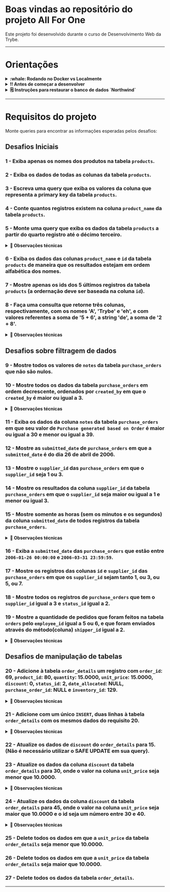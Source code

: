 
# Boas vindas ao repositório do projeto All For One
  Este projeto foi desenvolvido durante o curso de Desenvolvimento Web da Trybe.

---


# Orientações

<details>
  <summary><strong>:whale: Rodando no Docker vs Localmente</strong></summary><br />
  
  ## Com Docker
 
  
  > Rode os serviços `node` e `db` com o comando `docker-compose up -d`.
  - Lembre-se de parar o `mysql` se estiver usando localmente na porta padrão (`3306`), ou adapte, caso queria fazer uso da aplicação em containers
  - Esses serviços irão inicializar um container chamado `all_for_one` e outro chamado `all_for_one_db`.
  - A partir daqui você pode rodar o container `all_for_one` via CLI ou abri-lo no VS Code.

  > Use o comando `docker exec -it all_for_one bash`.
  - Ele te dará acesso ao terminal interativo do container criado pelo compose, que está rodando em segundo plano.

  > Instale as dependências [**Caso existam**] com `npm install`
  
  ⚠ Atenção ⚠ Caso opte por utilizar o Docker, **TODOS** os comandos disponíveis no `package.json` (npm start, npm test, npm run dev, ...) devem ser executados **DENTRO** do container, ou seja, no terminal que aparece após a execução do comando `docker exec` citado acima. 

  ⚠ Atenção ⚠ O **git** dentro do container não vem configurado com suas credenciais. Ou faça os commits fora do container, ou configure as suas credenciais do git dentro do container.

  ⚠ Atenção ⚠ Não rode o comando npm audit fix! Ele atualiza várias dependências do projeto, e essa atualização gera conflitos com o avaliador.


✨ **Dica:** A extensão `Remote - Containers` (que estará na seção de extensões recomendadas do VS Code) é indicada para que você possa desenvolver sua aplicação no container Docker direto no VS Code, como você faz com seus arquivos locais.

<img src="images/remote-container.png" width="800px" >

---
  
  ## Sem Docker 
  
  > Instale as dependências [**Caso existam**] com `npm install`
  
  ⚠ Atenção ⚠ Não rode o comando npm audit fix! Ele atualiza várias dependências do projeto, e essa atualização gera conflitos com o avaliador.

  ✨ **Dica:** Para rodar o projeto desta forma, obrigatoriamente você deve ter o `node` instalado em seu computador.
  ✨ **Dica:** O avaliador espera que a versão do `node` utilizada seja a 16.

  <br/>
</details>

<details>
  <summary><strong>‼️ Antes de começar a desenvolver</strong></summary><br />

1. Clone o repositório
  * `git clone git@github.com:ACarlosMachado/projeto-all-for-one.git`.
  * Entre na pasta do repositório que você acabou de clonar:
    
2. Instale as dependências [**Caso existam**]
  * `npm install` [**exemplo**]

</details>

<details>
  <summary><strong>🗒️ Instruções para restaurar o banco de dados `Northwind`</strong></summary><br />

1. Faça o download do arquivo de backup [aqui](northwind.sql) clicando em "Raw", depois clicando com botão direito e selecionando "Salvar como" para salvar o arquivo em seu computador.
2. Abra o arquivo com algum editor de texto e selecione todo o conteúdo do arquivo usando `CTRL-A`.
3. Abra o MySQL Workbench.
4. Abra uma nova janela de query e cole dentro dela todo o conteúdo do arquivo `northwind.sql`.
5. Selecione todo o código com o atalho `CTRL-A` e depois clique no ícone de raio para executar a query.

    ![Restaurando o banco Northwind](images/restore_northwind.png)
6. Aguarde alguns segundos (espere em torno de 30 segundos antes de tentar fazer algo).
7. Clique no botão apontado na imagem a seguir para atualizar a listagem de banco de dados.

    ![Tabelas do banco Northwind](images/refresh_databases.png)
7. Verifique se o banco restaurado possui todas as seguintes tabelas:

    ![Tabelas do banco Northwind](images/northwind.png)
8. Clique com botão direito em cada tabela e selecione "Select Rows" e certifique-se que todas as tabelas possuem registros. Caso tenha alguma faltando, faça o passo a seguir. Caso contrário, pode ir para próxima seção.
9. Caso existam tabelas faltando, drope o banco de dados clicando com o botão direito em cima do banco de dados northwind e selecionando "Drop Schema" e refaça os passos novamente, dessa vez aguardando um tempo maior quando executar o script de restauração.

    ![Drop Schema](images/drop_database.png)

</details>


 ---

# Requisitos do projeto

Monte queries para encontrar as informações esperadas pelos desafios:

## Desafios Iniciais

### 1 - Exiba apenas os nomes dos produtos na tabela `products`.

### 2 - Exiba os dados de todas as colunas da tabela `products`.

### 3 - Escreva uma query que exiba os valores da coluna que representa a primary key da tabela `products`.

### 4 - Conte quantos registros existem na coluna `product_name` da tabela `products`.

### 5 - Monte uma query que exiba os dados da tabela `products` a partir do quarto registro até o décimo terceiro.

<details>
  <summary><strong>👀 Observações técnicas</strong></summary><br />

- Tanto o quarto quanto o décimo terceiro registros, precisam aparecer na consulta.
- Não use `where` ou `order by`.

</details>

### 6 - Exiba os dados das colunas `product_name` e `id` da tabela `products` de maneira que os resultados estejam em ordem alfabética dos nomes.

### 7 - Mostre apenas os ids dos 5 últimos registros da tabela `products` (a ordernação deve ser baseada na coluna `id`).

### 8 - Faça uma consulta que retorne três colunas, respectivamente, com os nomes 'A', 'Trybe' e 'eh', e com valores referentes a soma de '5 + 6', a string 'de', a soma de '2 + 8'.

<details>
  <summary><strong>👀 Observações técnicas</strong></summary><br />

- Na primeira coluna, exiba a soma de `5 + 6` (essa soma deve ser realizada pelo SQL).
- Na segunda coluna deve haver a palavra \"de\".
- E por fim, na terceira coluna, exiba a soma de `2 + 8` (essa soma deve ser realizada pelo SQL).
- A primeira coluna deve se chamar \"A\", a segunda coluna deve se chamar \"Trybe\" e a terceira coluna deve se chamar \"eh\".
- Não use colunas pré-existentes, apenas o que for criado na hora.

</details>

## Desafios sobre filtragem de dados

### 9 - Mostre todos os valores de `notes` da tabela `purchase_orders` que não são nulos.

### 10 - Mostre todos os dados da tabela `purchase_orders` em ordem decrescente, ordenados por `created_by` em que o `created_by` é maior ou igual a 3.

<details>
  <summary><strong>👀 Observações técnicas</strong></summary><br />

- Como critério de desempate para a ordenação, ordene também os resultados pelo `id` de forma crescente.

</details>

### 11 - Exiba os dados da coluna `notes` da tabela `purchase_orders` em que seu valor de `Purchase generated based on Order` é maior ou igual a 30 e menor ou igual a 39.

### 12 - Mostre as `submitted_date` de `purchase_orders` em que a `submitted_date` é do dia 26 de abril de 2006.

### 13 - Mostre o `supplier_id` das `purchase_orders` em que o `supplier_id` seja 1 ou 3.

### 14 - Mostre os resultados da coluna `supplier_id` da tabela `purchase_orders` em que o `supplier_id` seja maior ou igual a 1 e menor ou igual 3.

### 15 - Mostre somente as horas (sem os minutos e os segundos) da coluna `submitted_date` de todos registros da tabela `purchase_orders`.

<details>
  <summary><strong>👀 Observações técnicas</strong></summary><br />

- Chame essa coluna de `submitted_hour`.

</details>

### 16 - Exiba a `submitted_date` das `purchase_orders` que estão entre `2006-01-26 00:00:00` e `2006-03-31 23:59:59`.

### 17 - Mostre os registros das colunas `id` e `supplier_id` das `purchase_orders` em que os `supplier_id` sejam tanto 1, ou 3, ou 5, ou 7.

### 18 - Mostre todos os registros de `purchase_orders` que tem o `supplier_id` igual a 3 e `status_id` igual a 2.

### 19 - Mostre a quantidade de pedidos que foram feitos na tabela `orders` pelo `employee_id` igual a 5 ou 6, e que foram enviados através do método(coluna) `shipper_id` igual a 2.

<details>
  <summary><strong>👀 Observações técnicas</strong></summary><br />

- Chame a coluna de `orders_count`.

</details>

## Desafios de manipulação de tabelas

### 20 - Adicione à tabela `order_details` um registro com `order_id`: 69, `product_id`: 80, `quantity`: 15.0000, `unit_price`: 15.0000, `discount`: 0, `status_id`: 2, `date_allocated`: NULL, `purchase_order_id`: NULL e `inventory_id`: 129.

<details>
  <summary><strong>👀 Observações técnicas</strong></summary><br />

- Obs.: o `id` deve ser incrementado automaticamente.

</details>

### 21 - Adicione com um único `INSERT`, duas linhas à tabela `order_details` com os mesmos dados do requisito 20.

<details>
  <summary><strong>👀 Observações técnicas</strong></summary><br />

- Esses dados são novamente `order_id`: 69, `product_id`: 80, `quantity`: 15.0000, `unit_price`: 15.0000, `discount`: 0, `status_id`: 2, `date_allocated`: NULL, `purchase_order_id`: NULL e `inventory_id`: 129.
- O `ìd` deve ser incrementado automaticamente.

</details>

### 22 - Atualize os dados de `discount` do `order_details` para 15. (Não é necessário utilizar o SAFE UPDATE em sua query).

### 23 - Atualize os dados da coluna `discount` da tabela `order_details` para 30, onde o valor na coluna `unit_price` seja menor que 10.0000.

<details>
  <summary><strong>👀 Observações técnicas</strong></summary><br />

- Não é necessário utilizar o SAFE UPDATE em sua query.

</details>

### 24 - Atualize os dados da coluna `discount` da tabela `order_details` para 45, onde o valor na coluna `unit_price` seja maior que 10.0000 e o id seja um número entre 30 e 40.

<details>
  <summary><strong>👀 Observações técnicas</strong></summary><br />

- Não é necessário utilizar o SAFE UPDATE em sua query.

</details>

### 25 - Delete todos os dados em que a `unit_price` da tabela `order_details` seja menor que 10.0000.

### 26 - Delete todos os dados em que a `unit_price` da tabela `order_details` seja maior que 10.0000.

### 27 - Delete todos os dados da tabela `order_details`.

---
